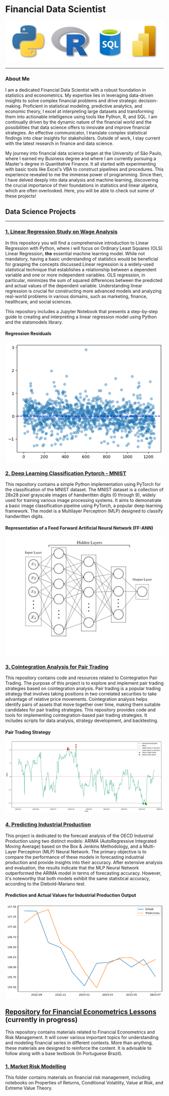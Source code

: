 # Financial Data Scientist
![banner](/imgs/banner.png)

---

### About Me
I am a dedicated Financial Data Scientist with a robust foundation in statistics and econometrics. My expertise lies in leveraging data-driven insights to solve complex financial problems and drive strategic decision-making. Proficient in statistical modeling, predictive analytics, and economic theory, I excel at interpreting large datasets and transforming them into actionable intelligence using tools like Python, R, and SQL. I am continually driven by the dynamic nature of the financial world and the possibilities that data science offers to innovate and improve financial strategies. An effective communicator, I translate complex statistical findings into clear insights for stakeholders. Outside of work, I stay current with the latest research in finance and data science.

My journey into financial data science began at the University of São Paulo, where I earned my Business degree and where I am currently pursuing a Master's degree in Quantitative Finance. It all started with experimenting with basic tools like Excel's VBA to construct pipelines and procedures. This experience revealed to me the immense power of programming. Since then, I have delved deeply into data analysis and machine learning, discovering the crucial importance of their foundations in statistics and linear algebra, which are often overlooked. Here, you will be able to check out some of these projects!

## Data Science Projects
---
### [1. Linear Regression Study on Wage Analysis](https://github.com/ViniNazato/LinearRegression)

In this repository you will find a comprehensive introduction to Linear Regression with Python, where i will focus on Ordinary Least Squares (OLS) Linear Regression, **the** essential machine learning model. While not mandatory, having a basic understanding of statistics would be beneficial for grasping the concepts discussed.Linear regression is a widely-used statistical technique that establishes a relationship between a dependent variable and one or more independent variables. OLS regression, in particular, minimizes the sum of squared differences between the predicted and actual values of the dependent variable. Understanding linear regression is crucial for constructing more advanced models and analyzing real-world problems in various domains, such as marketing, finance, healthcare, and social sciences.

This repository includes a Jupyter Notebook that presents a step-by-step guide to creating and interpreting a linear regression model using Python and the statsmodels library. 

#### Regression Residuals 
![RegressionResidual](/imgs/LinearResidual.png)

### [2. Deep Learning Classification Pytorch - MNIST](https://github.com/ViniNazato/DeepLearningMNIST)
This repository contains a simple Python implementation using PyTorch for the classification of the MNIST dataset. The MNIST dataset is a collection of 28x28 pixel grayscale images of handwritten digits (0 through 9), widely used for training various image processing systems. It aims to demonstrate a basic image classification pipeline using PyTorch, a popular deep learning framework. The model is a Multilayer Perceptron (MLP) designed to classify handwritten digits.

#### Representation of a Feed Forward Artificial Neural Network (FF-ANN)
![MLP](/imgs/MLP.png)

### [3. Cointegration Analysis for Pair Trading](https://github.com/ViniNazato/Cointegration-PairTrading)

This repository contains code and resources related to Cointegration Pair Trading. The purpose of this project is to explore and implement pair trading strategies based on cointegration analysis. Pair trading is a popular trading strategy that involves taking positions in two correlated securities to take advantage of relative price movements. Cointegration analysis helps identify pairs of assets that move together over time, making them suitable candidates for pair trading strategies. This repository provides code and tools for implementing cointegration-based pair trading strategies. It includes scripts for data analysis, strategy development, and backtesting.

#### Pair Trading Strategy
![Pair](/imgs/trade.png)

### [4. Predicting Industrial Production](https://github.com/ViniNazato/PredictingIndustrialProduction)

This project is dedicated to the forecast analysis of the OECD Industrial Production using two distinct models: ARIMA (AutoRegressive Integrated Moving Average) based on the Box & Jenkins Methodology, and a Multi-Layer Perceptron (MLP) Neural Network. The primary objective is to compare the performance of these models in forecasting industrial production and provide insights into their accuracy. After extensive analysis and evaluation, the results indicate that the MLP Neural Network outperformed the ARIMA model in terms of forecasting accuracy. However, it's noteworthy that both models exhibit the same statistical accuracy, according to the Diebold-Mariano test.

#### Prediction and Actual Values for Industrial Production Output
![Pred](/imgs/predictions.png)

## [Repository for Financial Econometrics Lessons](https://github.com/ViniNazato/FinancialEconometrics) (currently in progress) 
This repository contains materials related to Financial Econometrics and Risk Management. It will cover various important topics for understanding and modeling financial series in different contexts. More than anything, these materials are designed to reinforce the content. It is advisable to follow along with a base textbook (In Portuguese Brazil).

### [1. Market Risk Modelling](https://github.com/ViniNazato/FinancialEconometrics/tree/main/Risk%20Modelling)
This folder contains materials on financial risk management, including notebooks on Properties of Returns, Conditional Volatility, Value at Risk, and Extreme Value Theory.


